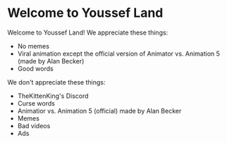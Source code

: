 # Welcome to Youssef Land

Welcome to Youssef Land! We appreciate these things:

* No memes
* Viral animation except the official version of Animator vs. Animation 5 (made by Alan Becker)
* Good words

We don't appreciate these things:

* TheKittenKing's Discord
* Curse words
* Animatior vs. Animation 5 (official) made by Alan Becker
* Memes
* Bad videos
* Ads
